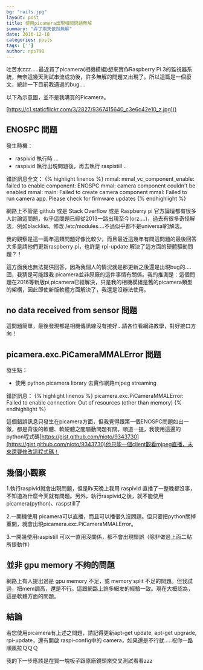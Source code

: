 ```yaml
--- 
bg: "rails.jpg" 
layout: post 
title: 使用picamera出現相關問題無解 
summary: "弄了兩天依然無解" 
date: 2016-12-18 
categories: posts 
tags: [''] 
author: nps798 
---
```


吐苦水zzz.....最近買了picamera(相機模組)想來實作Raspberry Pi 3的監視器系統，無奈這幾天測試串流成功後，許多無解的問題又出現了。所以這篇是一個廢文，統計一下目前我遇過的bug....
 
以下為示意圖，並不是我購買的Picamera。

[https://c1.staticflickr.com/3/2827/9367415640_c3e6c42e10_z.jpg]() 
 

## ENOSPC 問題

發生時機：
- raspivid 執行時 ...
- raspivid 執行出現問題後，再去執行 raspistill ..

錯誤訊息全文：
{% highlight linenos %} mmal: mmal_vc_component_enable: failed to enable component: ENOSPC
mmal: camera component couldn't be enabled
mmal: main: Failed to create camera component
mmal: Failed to run camera app. Please check for firmware updates
{% endhighlight %} 
 
網路上不管是 github 或是 Stack Overflow 或是 Raspberry pi 官方論壇都有很多人討論這問題，似乎這問題已經從2013一路出現至今(orz....)，過去有很多奇怪解法，例如blacklist、修改 /etc/modules....不過似乎都不是universal的解法。

我的觀察是這一兩年這類問題好像比較少，而且最近這幾年有問這問題的最後回答大多是請他們更新raspberry pi，也許是 rpi-update 解決了這方面的硬體驅動問題？！

這方面我也無法提供回答，因為我個人的情況就是那更新之後還是出現bug的....囧，我猜是可能跟我 picamera並非原廠的這件事情有關係。我的推測是：這個問題在2016等新版pi,picamera已經解決，只是我的相機模組是舊的picamera類型的架構，因此即使新版軟體方面解決了，我還是沒辦法使用。


## no data received from sensor 問題

這問題簡單，最後發現都是相機傳訊線沒有接好...請各位看網路教學，對好接口方向！


## picamera.exc.PiCameraMMALError 問題

發生點：
- 使用 python picamera library 去實作網路mjpeg streaming

錯誤訊息：
{% highlight linenos %} picamera.exc.PiCameraMMALError: Failed to enable connection: Out of resources (other than memory)
{% endhighlight %} 

這個錯誤訊息只發生在picamera方面，但我覺得跟第一個ENOSPC問題如出一徹，都是背後的軟體、軟硬體之間驅動問題有關。順道一提，我使用這邊的python程式碼[https://gist.github.com/nioto/9343730](https://gist.github.com/nioto/9343730)他只能一個client觀看mjpeg直播，未來還要修改這程式碼！


## 幾個小觀察

1.執行raspivid就會出現問題，但是昨天晚上我用 raspivid 直播了一整晚都沒事，不知道為什麼今天就有問題。另外，執行raspivid之後，就不能使用picamera(python)、raspstill了

2.一開機使用 picamera可以直播，而且可以播很久沒問題。但只要把python關掉重開，就會出現picamera.exc.PiCameraMMALError。

3.一開幾使用raspistill 可以一直用沒關係，都不會出現錯誤（除非做過上面二點所提動作）



## 並非 gpu memory 不夠的問題

網路上有人提出過是 gpu memory 不足，或 memory split 不足的問題。但我試過，把mem調高，還是不行。這跟網路上許多網友的經驗一致。現在大概認為，這是軟體方面的問題。
 
 
## 結論

若您使用picamera有上述之問題，請記得更新apt-get update, apt-get upgrade, rpi-update，還有開啟 raspi-config中的 camera，如果還是不行就.....祝你一路順風拉ＱＱＱ

我的下一步應該是在買一塊板子跟原廠鏡頭來交叉測試看看zzz
